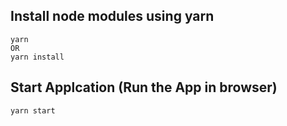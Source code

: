## Install node modules using yarn
	yarn
	OR
	yarn install

## Start Applcation (Run the App in browser)
    yarn start
